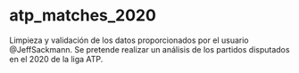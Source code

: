 # atp_matches_2020
Limpieza y validación de los datos proporcionados por el usuario @JeffSackmann. Se pretende realizar un análisis de los partidos disputados en el 2020 de la liga ATP.
